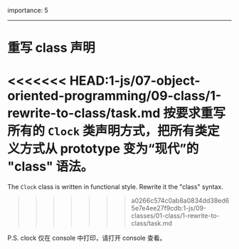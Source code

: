 importance: 5

---

# 重写 class 声明

<<<<<<< HEAD:1-js/07-object-oriented-programming/09-class/1-rewrite-to-class/task.md
按要求重写所有的 `Clock` 类声明方式，把所有类定义方式从 prototype 变为“现代”的 "class" 语法。
=======
The `Clock` class is written in functional style. Rewrite it the "class" syntax.
>>>>>>> a0266c574c0ab8a0834dd38ed65e7e4ee27f9cdb:1-js/09-classes/01-class/1-rewrite-to-class/task.md

P.S. clock 仅在 console 中打印，请打开 console 查看。
